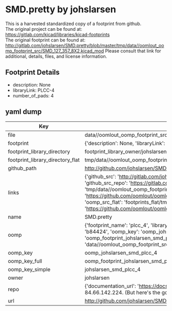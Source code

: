 # SMD.pretty by johslarsen  
This is a harvested standardized copy of a footprint from github.  
The original project can be found at:  
https://gitlab.com/kicad/libraries/kicad-footprints  
The original footprint can be found at:
http://gitlab.com/johslarsen/SMD.pretty/blob/master/tmp/data//oomlout_oomp_footprint_src/SMD_127_357_8X2.kicad_mod
Please consult that link for additional, details, files, and license information.  
## Footprint Details
* description: None  
* libraryLink: PLCC-4  
* number_of_pads: 4  
## yaml dump  
| Key | Value |  
| --- | --- |  
| file | data//oomlout_oomp_footprint_src/SMD.pretty/PLCC-4.kicad_mod |  
| footprint | {'description': None, 'libraryLink': 'PLCC-4', 'number_of_pads': 4} |  
| footprint_library_directory | footprint_library_owner/johslarsen_SMD.pretty |  
| footprint_library_directory_flat | tmp/data//oomlout_oomp_footprint_src/footprints_flat/johslarsen_smd_plcc_4/working |  
| github_path | http://github.com/johslarsen/SMD.pretty/blob/master/tmp/data//oomlout_oomp_footprint_src/PLCC-4.kicad_mod |  
| links | {'github_src': 'http://gitlab.com/johslarsen/SMD.pretty/blob/master/tmp/data//oomlout_oomp_footprint_src/SMD_127_357_8X2.kicad_mod', 'github_src_repo': 'https://gitlab.com/kicad/libraries/kicad-footprints', 'oomp_bot': 'tmp/data//oomlout_oomp_footprint_src/footprints/johslarsen_smd_plcc_4/working', 'oomp_bot_github': 'https://github.com/oomlout/oomlout_oomp_footprint_bot/tree/main/tmp/data//oomlout_oomp_footprint_src/footprints/johslarsen_smd_plcc_4/working', 'oomp_src_flat': 'footprints_flat/tmp/data//oomlout_oomp_footprint_src/footprints_flat/johslarsen_smd_plcc_4/working', 'oomp_src_flat_github': 'https://github.com/oomlout/oomlout_oomp_footprint_src/tree/main/tmp/data//oomlout_oomp_footprint_src/footprints_flat/johslarsen_smd_plcc_4/working'} |  
| name | SMD.pretty |  
| oomp | {'footprint_name': 'plcc_4', 'library_name': 'smd', 'md5': 'b8442413137320385d139d34869f5c3f', 'md5_10': 'b844241313', 'md5_5': 'b8442', 'md5_6': 'b84424', 'oomp_key': 'oomp_johslarsen_smd_plcc_4', 'oomp_key_extra': 'oomp_footprint_johslarsen_smd_plcc_4', 'oomp_key_full': 'oomp_footprint_johslarsen_smd_plcc_4_b84424', 'oomp_key_simple': 'johslarsen_smd_plcc_4', 'original_filename': 'data//oomlout_oomp_footprint_src/SMD.pretty/PLCC-4.kicad_mod', 'owner_name': 'johslarsen'} |  
| oomp_key | oomp_johslarsen_smd_plcc_4 |  
| oomp_key_full | oomp_footprint_johslarsen_smd_plcc_4 |  
| oomp_key_simple | johslarsen_smd_plcc_4 |  
| owner | johslarsen |  
| repo | {'documentation_url': 'https://docs.github.com/rest/overview/resources-in-the-rest-api#rate-limiting', 'message': "API rate limit exceeded for 84.66.142.224. (But here's the good news: Authenticated requests get a higher rate limit. Check out the documentation for more details.)"} |  
| url | http://github.com/johslarsen/SMD.pretty |  

